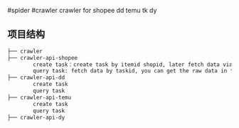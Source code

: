 #spider
#crawler
crawler for shopee dd temu tk dy

## 项目结构

```bash
├── crawler
├── crawler-api-shopee
        create task：create task by itemid shopid, later fetch data via query task api
        query task: fetch data by taskid, you can get the raw data in the data field of the response
├── crawler-api-dd
        create task
        query task
├── crawler-api-temu
        create task
        query task
├── crawler-api-dy
        
```
